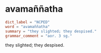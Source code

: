 # avamaññatha

``` toml
dict_label = "NCPED"
word = "avamaññatha"
summary = "they slighted; they despised."
grammar_comment = "aor. 3 sg."
```

they slighted; they despised.

